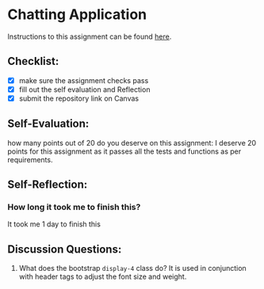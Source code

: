 Chatting Application
=====================
Instructions to this assignment can be found [here](https://it3049c.github.io/coursework/labs/chatting-app).

## Checklist:
- [x] make sure the assignment checks pass
- [x] fill out the self evaluation and Reflection
- [x] submit the repository link on Canvas

## Self-Evaluation:

how many points out of 20 do you deserve on this assignment: I deserve 20 points for this assignment as it passes all the tests and functions as per requirements.

## Self-Reflection:
<!-- Write your self-reflection under this line -->

### How long it took me to finish this? 
It took me 1 day to finish this


## Discussion Questions:
1. What does the bootstrap `display-4` class do? It is used in conjunction with header tags to adjust the font size and weight.